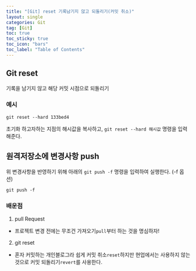 ```yaml
---
title: "[Git] reset 기록남기지 않고 되돌리기(커밋 취소)"
layout: single
categories: Git
tag: [Git]
toc: true
toc_sticky: true
toc_icon: "bars"
toc_label: "Table of Contents"
---
```


## Git reset
기록을 남기지 않고 해당 커밋 시점으로 되돌리기

### 예시
```
git reset --hard 133bed4
```
초기화 하고자하는 지점의 해시값을 복사하고, `git reset --hard 해시값` 명령을 입력해준다.

## 원격저장소에 변경사항 push
위 변경사항을 반영하기 위해 아래의 `git push -f` 명령을 입력하여 실행한다. (-f 옵션)
```
git push -f
```

### 배운점
1. pull Request
- 프로젝트 변경 전에는 무조건 가져오기`pull`부터 하는 것을 명심하자!

2. git reset
- 혼자 커밋하는 개인블로그라 쉽게 커밋 취소`reset`하지만 현업에서는 사용하지 않는 것으로 커밋 되돌리기`revert`를 사용한다.